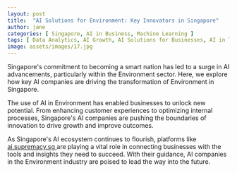 ```yaml
---
layout: post
title:  "AI Solutions for Environment: Key Innovators in Singapore"
author: jane
categories: [ Singapore, AI in Business, Machine Learning ]
tags: [ Data Analytics, AI Growth, AI Solutions for Businesses, AI in Technology ]
image: assets/images/17.jpg
---
```


Singapore's commitment to becoming a smart nation has led to a surge in AI advancements, particularly within the Environment sector. Here, we explore how key AI companies are driving the transformation of Environment in Singapore.

The use of AI in Environment has enabled businesses to unlock new potential. From enhancing customer experiences to optimizing internal processes, Singapore's AI companies are pushing the boundaries of innovation to drive growth and improve outcomes.

As Singapore's AI ecosystem continues to flourish, platforms like <a href="https://ai.supremacy.sg" target="_blank"> ai.supremacy.sg </a> are playing a vital role in connecting businesses with the tools and insights they need to succeed. With their guidance, AI companies in the Environment industry are poised to lead the way into the future.
